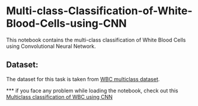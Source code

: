 # Multi-class-Classification-of-White-Blood-Cells-using-CNN
This notebook contains the multi-class classification of White Blood Cells using Convolutional Neural Network.


## Dataset:
The dataset for this task is taken from [WBC multiclass dataset](https://www.kaggle.com/alifrahman/main-dataset).


*** if you face any problem while loading the notebook, check out this [Multiclass classification of WBC using CNN](https://www.kaggle.com/alifrahman/multiclass-wbc-classification-in-cnn-91-95-acc/notebook)
